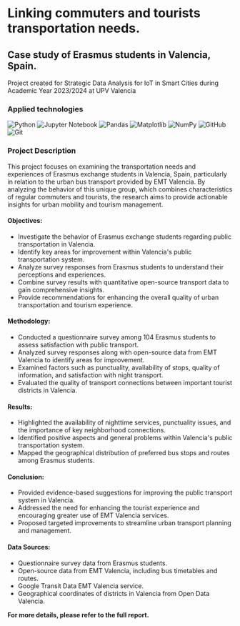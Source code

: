 # Linking commuters and tourists transportation needs.
## Case study of Erasmus students in Valencia, Spain.

Project created for Strategic Data Analysis for IoT in Smart Cities during Academic Year 2023/2024 at UPV Valencia

### Applied technologies

![Python](https://img.shields.io/badge/python-3670A0?style=for-the-badge&logo=python&logoColor=ffdd54)
![Jupyter Notebook](https://img.shields.io/badge/jupyter-%23FA0F00.svg?style=for-the-badge&logo=jupyter&logoColor=white)
![Pandas](https://img.shields.io/badge/pandas-%23150458.svg?style=for-the-badge&logo=pandas&logoColor=white)
![Matplotlib](https://img.shields.io/badge/Matplotlib-%23ffffff.svg?style=for-the-badge&logo=Matplotlib&logoColor=black)
![NumPy](https://img.shields.io/badge/numpy-%23013243.svg?style=for-the-badge&logo=numpy&logoColor=white)
![GitHub](https://img.shields.io/badge/github-%23121011.svg?style=for-the-badge&logo=github&logoColor=white)
![Git](https://img.shields.io/badge/git-%23F05033.svg?style=for-the-badge&logo=git&logoColor=white)

### Project Description

This project focuses on examining the transportation needs and experiences of Erasmus exchange students in Valencia, Spain, particularly in relation to the urban bus transport provided by EMT Valencia. By analyzing the behavior of this unique group, which combines characteristics of regular commuters and tourists, the research aims to provide actionable insights for urban mobility and tourism management.

#### Objectives:

+ Investigate the behavior of Erasmus exchange students regarding public transportation in Valencia.
+ Identify key areas for improvement within Valencia's public transportation system.
+ Analyze survey responses from Erasmus students to understand their perceptions and experiences.
+ Combine survey results with quantitative open-source transport data to gain comprehensive insights.
+ Provide recommendations for enhancing the overall quality of urban transportation and tourism experience.

#### Methodology:

+ Conducted a questionnaire survey among 104 Erasmus students to assess satisfaction with public transport.
+ Analyzed survey responses along with open-source data from EMT Valencia to identify areas for improvement.
+ Examined factors such as punctuality, availability of stops, quality of information, and satisfaction with night transport.
+ Evaluated the quality of transport connections between important tourist districts in Valencia.

#### Results:

+ Highlighted the availability of nighttime services, punctuality issues, and the importance of key neighborhood connections.
+ Identified positive aspects and general problems within Valencia's public transportation system.
+ Mapped the geographical distribution of preferred bus stops and routes among Erasmus students.

#### Conclusion:

+ Provided evidence-based suggestions for improving the public transport system in Valencia.
+ Addressed the need for enhancing the tourist experience and encouraging greater use of EMT Valencia services.
+ Proposed targeted improvements to streamline urban transport planning and management.

#### Data Sources:

+ Questionnaire survey data from Erasmus students.
+ Open-source data from EMT Valencia, including bus timetables and routes.
+ Google Transit Data EMT Valencia service.
+ Geographical coordinates of districts in Valencia from Open Data Valencia.

**For more details, please refer to the full report.**

